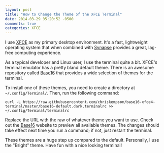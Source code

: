 ```yaml
---
layout: post
title: "How to Change the Theme of the XFCE Terminal"
date: 2014-03-29 05:20:52 -0500
comments: true
categories: XFCE
---
```


I use [XFCE](http://xfce.org) as my primary desktop environment. It's a fast, lightweight operating system that when combined with [Synapse](https://launchpad.net/synapse-project) provides a great, lag-free computing experience.

As a typical developer and Linux user, I use the terminal quite a bit. XFCE's terminal emulator has a pretty bland default theme. There is an awesome repository called [Base16](https://github.com/chriskempson/base16-xfce4-terminal) that provides a wide selection of themes for the terminal.

To install one of these themes, you need to create a directory at `~/.config/Terminal/`. Then, run the following command:

```
curl -L https://raw.githubusercontent.com/chriskempson/base16-xfce4-terminal/master/base16-default.dark.terminalrc >> ~/.config/Terminal/terminalrc
```

Replace the URL with the raw of whatever theme you want to use. Check out the [Base16](http://chriskempson.github.io/base16/) website to preview all available themes. The changes should take effect next time you run a command; if not, just restart the terminal.

These themes are a huge step up compared to the default. Personally, I use the "Bright" theme. Have fun with a nice looking terminal!
